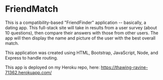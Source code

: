 # FriendMatch

This is a compatibility-based "FriendFinder" application -- basically, a dating app. This full-stack site will take in results from a user survey (about 10 questions), then compare their answers with those from other users. The app will then display the name and picture of the user with the best overall match.

This application was created using HTML, Bootstrap, JavaScript, Node, and Express to handle routing.

This app is deployed on my Heroku repo, here: https://thawing-ravine-71362.herokuapp.com/
